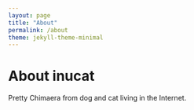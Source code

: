 ```yaml
---
layout: page
title: "About"
permalink: /about
theme: jekyll-theme-minimal
---
```


# About inucat

Pretty Chimaera from dog and cat living in the Internet.
